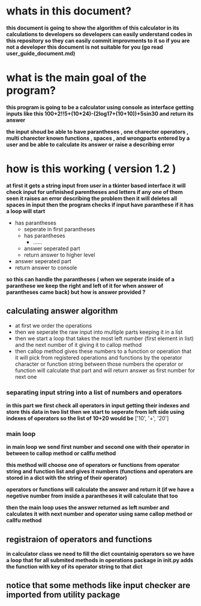 # whats in this document?

**this document is going to show the algorithm of this calculator in its calculations to developers
so developers can easily understand codes in this repository so they can easily commit improvments to it
so if you are not a developer this document is not suitable for you (go read user_guide_document.md)**

# what is the main goal of the program?
**this program is going to be a calculator using console as interface getting inputs like this 
100+2!!5+(10*24)-(2log17+(10+10))+5sin30 and return its answer**

**the input shoud be able to have parantheses , one charecter operators , multi charecter known functions , spaces , and wrongparts entered by a user
 and be able to calculate its answer or raise a describing error**

# how is this working ( version 1.2 )

**at first it gets a string input from user in a tkinter based interface 
it will check input for unfinished parentheses and letters if any one of them seen it raises an error describing the problem
then it will deletes all spaces in input
then the program checks if input have paranthese if it has a loop will 
start**

- has parantheses
  - seperate in first parantheses
  - has parantheses
    - ......
  - answer seperated part
  - return answer to higher level
- answer seperated part
- return answer to console

**so this can handle the parantheses ( when we seperate inside of a paranthese we keep the right and left of it for when answer of parantheses came back)
but how is answer provided ?**

## calculating answer algorithm

- at first we order the operations
- then we seperate the raw input into multiple parts keeping it in a list
- then we start a loop that takes the most left number (first element in list) and the next number of it  giving it to callop method
- then callop method gives these numbers to a function or operation that it will pick from registered operations and functions  by the operator character or function string between those numbers the operator or function  will calculate that part and will return answer as first number for next one

### separating input string into a list of numbers and operators

**in this part we first check all operators in input getting their indexes and store this data in two list
then we start to seperate from left side using indexes of operators so the list of 10+20 would be**
    ['10', '+', '20']

### main loop
**in main loop we send first number and second one  with their operator in between to callop method or callfu method**

**this method will choose one of operators or functions from operator string and function list and gives it numbers (functions and operators are stored in a dict with the string of their operator)**

**operators or functions will calculate the answer and return it (if we have a negetive number from inside a parantheses it will calculate that too**

**then the main loop uses the answer returned as left number and calculates it with next number and operator using same callop method or callfu method**

## registraion of operators and functions

**in calculator class we need to fill the dict countainig operators so we have a loop that for all submited methods in operations package in __init__.py adds the function with key of its operator string to that dict**

## notice that some methods like input checker are imported from utility package

